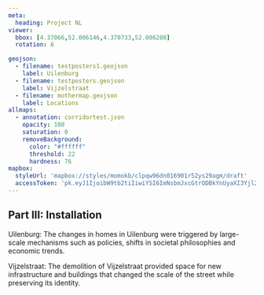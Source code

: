 ```yaml
---
meta:
  heading: Project NL
viewer:
  bbox: [4.37066,52.006146,4.370733,52.006208]
  rotation: 6

geojson:
  - filename: testposters1.geojson
    label: Uilenburg
  - filename: testposters.geojson
    label: Vijzelstraat
  - filename: mothermap.geojson
    label: Locations
allmaps:
  - annotation: corridortest.json
    opacity: 100
    saturation: 0
    removeBackground:
      color: "#ffffff"
      threshold: 22
      hardness: 76
mapbox:
  styleUrl: 'mapbox://styles/momokb/clpqw96dn016901r52ys29agm/draft'
  accessToken: 'pk.eyJ1IjoibW9tb2tiIiwiYSI6ImNsbmJxcGtrODBkYnUyaXI3Yjl2ODR1NTkifQ.OvugAnw_FwWro66sJ7Rl5A'
---
```

## Part III: Installation

Uilenburg: The changes in homes in Uilenburg were triggered by large-scale mechanisms such as policies, shifts in societal philosophies and economic trends.

Vijzelstraat: The demolition of Vijzelstraat provided space for new infrastructure and buildings that changed the scale of the street while preserving its identity.